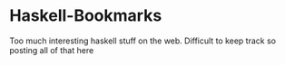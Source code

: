 # Haskell-Bookmarks
Too much interesting haskell stuff on the web. Difficult to keep track so posting all of that here
